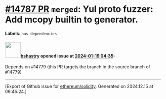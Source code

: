 # [\#14787 PR](https://github.com/ethereum/solidity/pull/14787) `merged`: Yul proto fuzzer: Add mcopy builtin to generator.
**Labels**: `has dependencies`


#### <img src="https://avatars.githubusercontent.com/u/2388185?v=4" width="50">[bshastry](https://github.com/bshastry) opened issue at [2024-01-19 04:35](https://github.com/ethereum/solidity/pull/14787):

Depends on #14779 (this PR targets the branch in the source branch of #14779)




-------------------------------------------------------------------------------



[Export of Github issue for [ethereum/solidity](https://github.com/ethereum/solidity). Generated on 2024.12.15 at 06:45:24.]
